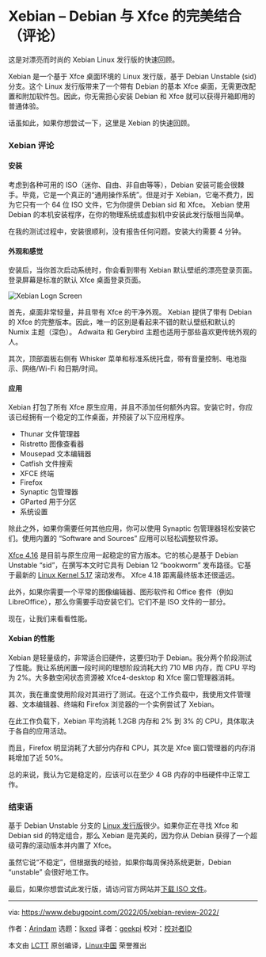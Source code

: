 [#]: subject: "Xebian – A Blend of Debian and Goodness of Xfce [Review]"
[#]: via: "https://www.debugpoint.com/2022/05/xebian-review-2022/"
[#]: author: "Arindam https://www.debugpoint.com/author/admin1/"
[#]: collector: "lkxed"
[#]: translator: "geekpi"
[#]: reviewer: " "
[#]: publisher: " "
[#]: url: " "

Xebian – Debian 与 Xfce 的完美结合（评论）
======
这是对漂亮而时尚的 Xebian Linux 发行版的快速回顾。

Xebian 是一个基于 Xfce 桌面环境的 Linux 发行版，基于 Debian Unstable (sid) 分支。这个 Linux 发行版带来了一个带有 Debian 的基本 Xfce 桌面，无需更改配置和附加软件包。因此，你无需担心安装 Debian 和 Xfce 就可以获得开箱即用的普通体验。

话虽如此，如果你想尝试一下，这里是 Xebian 的快速回顾。

### Xebian 评论

#### 安装

考虑到各种可用的 ISO（迷你、自由、非自由等等），Debian 安装可能会很棘手。毕竟，它是一个真正的“通用操作系统”。但是对于 Xebian，它毫不费力，因为它只有一个 64 位 ISO 文件，它为你提供 Debian sid 和 Xfce。 Xebian 使用 Debian 的本机安装程序，在你的物理系统或虚拟机中安装此发行版相当简单。

在我的测试过程中，安装很顺利，没有报告任何问题。安装大约需要 4 分钟。

#### 外观和感觉

安装后，当你首次启动系统时，你会看到带有 Xebian 默认壁纸的漂亮登录页面。登录屏幕是标准的默认 Xfce 桌面登录页面。

![Xebian Logn Screen][1]

首先，桌面非常轻量，并且带有 Xfce 的干净外观。 Xebian 提供了带有 Debian 的 Xfce 的完整版本。因此，唯一的区别是看起来不错的默认壁纸和默认的 Numix 主题（深色）。 Adwaita 和 Gerybird 主题也适用于那些喜欢更传统外观的人。

其次，顶部面板右侧有 Whisker 菜单和标准系统托盘，带有音量控制、电池指示、网络/Wi-Fi 和日期/时间。

#### 应用

Xebian 打包了所有 Xfce 原生应用，并且不添加任何额外内容。安装它时，你应该已经拥有一个稳定的工作桌面，并预装了以下应用程序。

* Thunar 文件管理器
* Ristretto 图像查看器
* Mousepad 文本编辑器
* Catfish 文件搜索
* XFCE 终端
* Firefox
* Synaptic 包管理器
* GParted 用于分区
* 系统设置

除此之外，如果你需要任何其他应用，你可以使用 Synaptic 包管理器轻松安装它们。使用内置的 “Software and Sources” 应用可以轻松调整软件源。

[Xfce 4.16][2] 是目前与原生应用一起稳定的官方版本。它的核心是基于 Debian Unstable “sid”，在撰写本文时它具有 Debian 12 “bookworm” 发布路径。它基于最新的 [Linux Kernel 5.17][3] 滚动发布。 Xfce 4.18 距离最终版本还很遥远。

此外，如果你需要一个平常的图像编辑器、图形软件和 Office 套件（例如 LibreOffice），那么你需要手动安装它们。它们不是 ISO 文件的一部分。

现在，让我们来看看性能。

#### Xebian 的性能

Xebian 是轻量级的，非常适合旧硬件，这要归功于 Debian。我分两个阶段测试了性能。我让系统闲置一段时间的理想阶段消耗大约 710 MB 内存，而 CPU 平均为 2%。大多数空闲状态资源被 Xfce4-desktop 和 Xfce 窗口管理器消耗。

其次，我在重度使用阶段对其进行了测试。在这个工作负载中，我使用文件管理器、文本编辑器、终端和 Firefox 浏览器的一个实例尝试了 Xebian。

在此工作负载下，Xebian 平均消耗 1.2GB 内存和 2% 到 3% 的 CPU，具体取决于各自的应用活动。

而且，Firefox 明显消耗了大部分内存和 CPU，其次是 Xfce 窗口管理器的内存消耗增加了近 50%。

总的来说，我认为它是稳定的，应该可以在至少 4 GB 内存的中档硬件中正常工作。

### 结束语

基于 Debian Unstable 分支的 [Linux 发行版][4]很少。如果你正在寻找 Xfce 和 Debian sid 的特定组合，那么 Xebian 是完美的，因为你从 Debian 获得了一个超级可靠的滚动版本并内置了 Xfce。

虽然它说“不稳定”，但根据我的经验，如果你每周保持系统更新，Debian “unstable” 会很好地工作。

最后，如果你想尝试此发行版，请访问官方网站并[下载 ISO 文件][5]。

--------------------------------------------------------------------------------

via: https://www.debugpoint.com/2022/05/xebian-review-2022/

作者：[Arindam][a]
选题：[lkxed][b]
译者：[geekpi](https://github.com/geekpi)
校对：[校对者ID](https://github.com/校对者ID)

本文由 [LCTT](https://github.com/LCTT/TranslateProject) 原创编译，[Linux中国](https://linux.cn/) 荣誉推出

[a]: https://www.debugpoint.com/author/admin1/
[b]: https://github.com/lkxed
[1]: https://www.debugpoint.com/wp-content/uploads/2022/05/Xebian-Logn-Screen-1024x578.jpg
[2]: https://www.debugpoint.com/2021/02/xfce-4-16-review/
[3]: https://www.debugpoint.com/2022/03/linux-kernel-5-17/
[4]: https://www.debugpoint.com/category/distributions
[5]: https://xebian.org/download/
